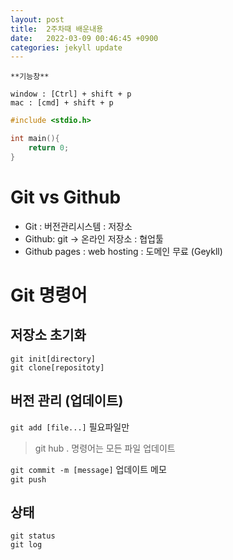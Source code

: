 ```yaml
---
layout: post
title:  2주차때 배운내용
date:   2022-03-09 00:46:45 +0900
categories: jekyll update
---
```


```
**기능창**

window : [Ctrl] + shift + p
mac : [cmd] + shift + p
```

``` c
#include <stdio.h>

int main(){
	return 0;
}
```

# Git vs Github

* Git : 버전관리시스템 : 저장소
* Github: git -> 온라인 저장소 : 협업툴 
* Github pages : web hosting : 도메인 무료 (Geykll)

# Git 명령어

## 저장소 초기화  
`git init[directory]`      
`git clone[repositoty] ` 

## 버전 관리 (업데이트)
`git add [file...]`  필요파일만   
> git hub . 명령어는 모든 파일 업데이트  

`git commit -m [message]`  업데이트 메모  
`git push `
 
## 상태 
`git status`  
`git log`






